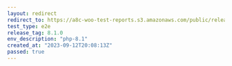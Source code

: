 ```yaml
---
layout: redirect
redirect_to: https://a8c-woo-test-reports.s3.amazonaws.com/public/release/8.1.0/php-8.1/e2e/index.html
test_type: e2e
release_tag: 8.1.0
env_description: "php-8.1"
created_at: "2023-09-12T20:08:13Z"
passed: true
---
```

